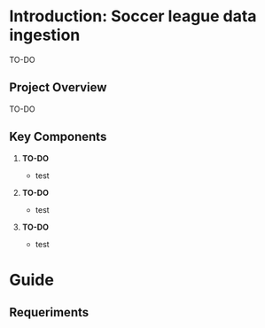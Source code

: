 # Introduction: Soccer league data ingestion

TO-DO

## Project Overview

TO-DO

## Key Components

1. **TO-DO**
   - test

2. **TO-DO**
   - test

3. **TO-DO**
   - test

# Guide

## Requeriments

